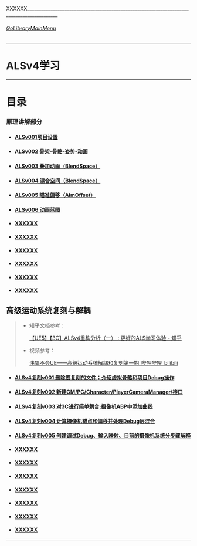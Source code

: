 XXXXXX___________________________________________________________________________________________
###### [GoLibraryMainMenu](../../../_LibraryMainMenu_.md)
___________________________________________________________________________________________

# ALSv4学习

------

# 目录

### 原理讲解部分

- #### [ALSv001项目设置](./ALSv4Learn/ALSv001.md)

- #### [ALSv002 骨架-骨骼-姿势-动画](./ALSv4Learn/ALSv002.md)

- #### [ALSv003 叠加动画（BlendSpace）](./ALSv4Learn/ALSv003.md)

- #### [ALSv004 混合空间（BlendSpace）](./ALSv4Learn/ALSv004.md)

- #### [ALSv005 瞄准偏移（AimOffset）](./ALSv4Learn/ALSv005.md)

- #### [ALSv006 动画蓝图](./ALSv4Learn/ALSv006.md)

- #### [XXXXXX](./ALSv4Learn/ALSv007.md)

- #### [XXXXXX](./ALSv4Learn/ALSv008.md)

- #### [XXXXXX](./ALSv4Learn/ALSv009.md)

- #### [XXXXXX](./ALSv4Learn/ALSv0010.md)

- #### [XXXXXX](./ALSv4Learn/ALSv0011.md)

- #### [XXXXXX](./ALSv4Learn/ALSv0012.md)

## 高级运动系统复刻与解耦

> - 知乎文档参考：
>
>   [【UE5】【3C】ALSv4重构分析（一） : 更好的ALS学习体验 - 知乎](https://zhuanlan.zhihu.com/p/604888297?utm_medium=social&utm_psn=1859793028216135680&utm_source=wechat_session)
>
> - 视频参考：
>
>   [浅唱不会UE——高级运动系统解耦和复刻第一期_哔哩哔哩_bilibili](https://www.bilibili.com/video/BV1ja41197XQ/?spm_id_from=333.788.videopod.episodes&vd_source=9e1e64122d802b4f7ab37bd325a89e6c&p=2)


- #### [ALSv4复刻v001 删除要复刻的文件；介绍虚拟骨骼和项目Debug操作](./ALSv4Reproduce/ALSv4Reproduce_v001.md)

- #### [ALSv4复刻v002 新建GM/PC/Character/PlayerCameraManager/接口](./ALSv4Reproduce/ALSv4Reproduce_v002.md)

- #### [ALSv4复刻v003 对3C进行简单耦合;摄像机ABP中添加曲线](./ALSv4Reproduce/ALSv4Reproduce_v003.md)

- #### [ALSv4复刻v004 计算摄像机锚点和偏移并处理Debug层混合](./ALSv4Reproduce/ALSv4Reproduce_v004.md)

- #### [ALSv4复刻v005 创建调试Debug、输入映射、**目前的摄像机系统分步骤解释**](./ALSv4Reproduce/ALSv4Reproduce_v005.md)

- #### [XXXXXX](./ALSv4Reproduce/ALSv4Reproduce_v006.md)

- #### [XXXXXX](./ALSv4Reproduce/ALSv4Reproduce_v007.md)

- #### [XXXXXX](./ALSv4Reproduce/ALSv4Reproduce_v008.md)

- #### [XXXXXX](./ALSv4Reproduce/ALSv4Reproduce_v009.md)

- #### [XXXXXX](./ALSv4Reproduce/ALSv4Reproduce_v0010.md)

- #### [XXXXXX](./ALSv4Reproduce/ALSv4Reproduce_v0011.md)

- #### [XXXXXX](./ALSv4Reproduce/ALSv4Reproduce_v0012.md)

------
